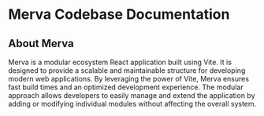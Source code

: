 # Merva Codebase Documentation

## About Merva

Merva is a modular ecosystem React application built using Vite. It is designed to provide a scalable and maintainable structure for developing modern web applications. By leveraging the power of Vite, Merva ensures fast build times and an optimized development experience. The modular approach allows developers to easily manage and extend the application by adding or modifying individual modules without affecting the overall system.